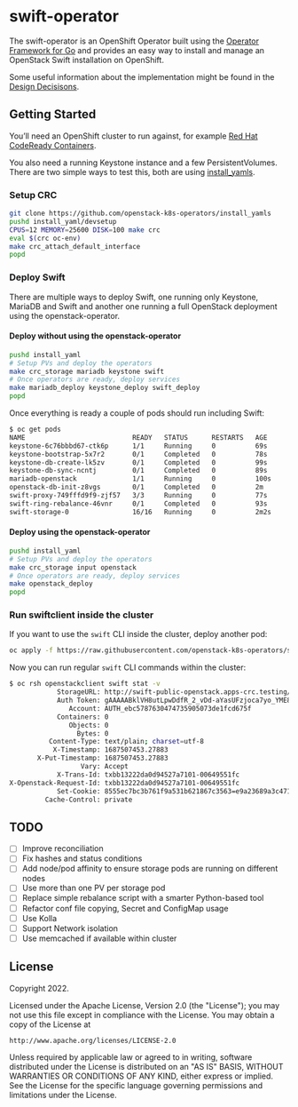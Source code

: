 # swift-operator
The swift-operator is an OpenShift Operator built using the
[Operator Framework for Go](https://github.com/operator-framework) and provides
an easy way to install and manage an OpenStack Swift installation on OpenShift.

Some useful information about the implementation might be found in the [Design
Decisisons](docs/design-decisions.md).

## Getting Started
You’ll need an OpenShift cluster to run against, for example [Red Hat CodeReady Containers](https://access.redhat.com/documentation/en-us/red_hat_codeready_containers/2.0/html/getting_started_guide/index).

You also need a running Keystone instance and a few PersistentVolumes. There
are two simple ways to test this, both are using [install_yamls](https://github.com/openstack-k8s-operators/install_yamls).


### Setup CRC
```sh
git clone https://github.com/openstack-k8s-operators/install_yamls
pushd install_yaml/devsetup
CPUS=12 MEMORY=25600 DISK=100 make crc
eval $(crc oc-env)
make crc_attach_default_interface
popd
```

### Deploy Swift
There are multiple ways to deploy Swift, one running only Keystone, MariaDB and
Swift and another one running a full OpenStack deployment using the
openstack-operator.

#### Deploy without using the openstack-operator
```sh
pushd install_yaml
# Setup PVs and deploy the operators
make crc_storage mariadb keystone swift
# Once operators are ready, deploy services
make mariadb_deploy keystone_deploy swift_deploy
popd
```

Once everything is ready a couple of pods should run including Swift:
```sh
$ oc get pods
NAME                           READY   STATUS      RESTARTS   AGE
keystone-6c76bbbd67-ctk6p      1/1     Running     0          69s
keystone-bootstrap-5x7r2       0/1     Completed   0          78s
keystone-db-create-lk5zv       0/1     Completed   0          99s
keystone-db-sync-ncntj         0/1     Completed   0          89s
mariadb-openstack              1/1     Running     0          100s
openstack-db-init-z8vgs        0/1     Completed   0          2m
swift-proxy-749fffd9f9-zjf57   3/3     Running     0          77s
swift-ring-rebalance-46vnr     0/1     Completed   0          93s
swift-storage-0                16/16   Running     0          2m2s
```

#### Deploy using the openstack-operator
```sh
pushd install_yaml
# Setup PVs and deploy the operators
make crc_storage input openstack
# Once operators are ready, deploy services
make openstack_deploy
popd
```

### Run swiftclient inside the cluster
If you want to use the `swift` CLI inside the cluster, deploy another pod:

```sh
oc apply -f https://raw.githubusercontent.com/openstack-k8s-operators/swift-operator/main/config/samples/swiftclient.yaml
```

Now you can run regular `swift` CLI commands within the cluster:

```sh
$ oc rsh openstackclient swift stat -v
            StorageURL: http://swift-public-openstack.apps-crc.testing/v1/AUTH_ebc5...
            Auth Token: gAAAAABklVH8utLpwDdfR_2_vDd-aYasUFzjoca7yo_YME8RUbiwyqhK6qp...
               Account: AUTH_ebc5787630474735905073de1fcd675f
            Containers: 0
               Objects: 0
                 Bytes: 0
          Content-Type: text/plain; charset=utf-8
           X-Timestamp: 1687507453.27883
       X-Put-Timestamp: 1687507453.27883
                  Vary: Accept
            X-Trans-Id: txbb13222da0d94527a7101-00649551fc
X-Openstack-Request-Id: txbb13222da0d94527a7101-00649551fc
            Set-Cookie: 8555ec7bc3b761f9a531b621867c3563=e9a23689a3c471db8c6babe532...
         Cache-Control: private
```


## TODO

- [ ] Improve reconciliation
- [ ] Fix hashes and status conditions
- [ ] Add node/pod affinity to ensure storage pods are running on different nodes
- [ ] Use more than one PV per storage pod
- [ ] Replace simple rebalance script with a smarter Python-based tool
- [ ] Refactor conf file copying, Secret and ConfigMap usage
- [ ] Use Kolla
- [ ] Support Network isolation
- [ ] Use memcached if available within cluster

## License

Copyright 2022.

Licensed under the Apache License, Version 2.0 (the "License");
you may not use this file except in compliance with the License.
You may obtain a copy of the License at

    http://www.apache.org/licenses/LICENSE-2.0

Unless required by applicable law or agreed to in writing, software
distributed under the License is distributed on an "AS IS" BASIS,
WITHOUT WARRANTIES OR CONDITIONS OF ANY KIND, either express or implied.
See the License for the specific language governing permissions and
limitations under the License.

